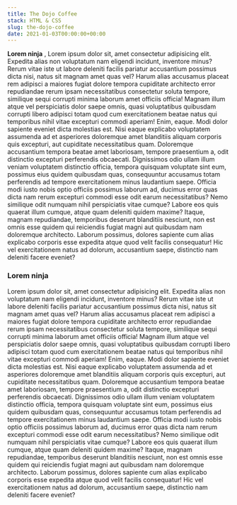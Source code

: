 ```yaml
---
title: The Dojo Coffee
stack: HTML & CSS
slug: the-dojo-coffee
date: 2021-01-03T00:00:00+00:00
---
```


**Lorem ninja** , Lorem ipsum dolor sit, amet consectetur adipisicing elit. Expedita alias non voluptatum nam eligendi incidunt, inventore minus? Rerum vitae iste ut labore deleniti facilis pariatur accusantium possimus dicta nisi, natus sit magnam amet quas vel? Harum alias accusamus placeat rem adipisci a maiores fugiat dolore tempora cupiditate architecto error repudiandae rerum ipsam necessitatibus consectetur soluta tempore, similique sequi corrupti minima laborum amet officiis officia! Magnam illum atque vel perspiciatis dolor saepe omnis, quasi voluptatibus quibusdam corrupti libero adipisci totam quod cum exercitationem beatae natus qui temporibus nihil vitae excepturi commodi aperiam! Enim, eaque. Modi dolor sapiente eveniet dicta molestias est. Nisi eaque explicabo voluptatem assumenda ad et asperiores doloremque amet blanditiis aliquam corporis quis excepturi, aut cupiditate necessitatibus quam. Doloremque accusantium tempora beatae amet laboriosam, tempore praesentium a, odit distinctio excepturi perferendis obcaecati. Dignissimos odio ullam illum veniam voluptatem distinctio officia, tempora quisquam voluptate sint eum, possimus eius quidem quibusdam quas, consequuntur accusamus totam perferendis ad tempore exercitationem minus laudantium saepe. Officia modi iusto nobis optio officiis possimus laborum ad, ducimus error quas dicta nam rerum excepturi commodi esse odit earum necessitatibus? Nemo similique odit numquam nihil perspiciatis vitae cumque? Labore eos quis quaerat illum cumque, atque quam deleniti quidem maxime? Itaque, magnam repudiandae, temporibus deserunt blanditiis nesciunt, non est omnis esse quidem qui reiciendis fugiat magni aut quibusdam nam doloremque architecto. Laborum possimus, dolores sapiente cum alias explicabo corporis esse expedita atque quod velit facilis consequatur! Hic vel exercitationem natus ad dolorum, accusantium saepe, distinctio nam deleniti facere eveniet?


### Lorem ninja
 Lorem ipsum dolor sit, amet consectetur adipisicing elit. Expedita alias non voluptatum nam eligendi incidunt, inventore minus? Rerum vitae iste ut labore deleniti facilis pariatur accusantium possimus dicta nisi, natus sit magnam amet quas vel? Harum alias accusamus placeat rem adipisci a maiores fugiat dolore tempora cupiditate architecto error repudiandae rerum ipsam necessitatibus consectetur soluta tempore, similique sequi corrupti minima laborum amet officiis officia! Magnam illum atque vel perspiciatis dolor saepe omnis, quasi voluptatibus quibusdam corrupti libero adipisci totam quod cum exercitationem beatae natus qui temporibus nihil vitae excepturi commodi aperiam! Enim, eaque. Modi dolor sapiente eveniet dicta molestias est. Nisi eaque explicabo voluptatem assumenda ad et asperiores doloremque amet blanditiis aliquam corporis quis excepturi, aut cupiditate necessitatibus quam. Doloremque accusantium tempora beatae amet laboriosam, tempore praesentium a, odit distinctio excepturi perferendis obcaecati. Dignissimos odio ullam illum veniam voluptatem distinctio officia, tempora quisquam voluptate sint eum, possimus eius quidem quibusdam quas, consequuntur accusamus totam perferendis ad tempore exercitationem minus laudantium saepe. Officia modi iusto nobis optio officiis possimus laborum ad, ducimus error quas dicta nam rerum excepturi commodi esse odit earum necessitatibus? Nemo similique odit numquam nihil perspiciatis vitae cumque? Labore eos quis quaerat illum cumque, atque quam deleniti quidem maxime? Itaque, magnam repudiandae, temporibus deserunt blanditiis nesciunt, non est omnis esse quidem qui reiciendis fugiat magni aut quibusdam nam doloremque architecto. Laborum possimus, dolores sapiente cum alias explicabo corporis esse expedita atque quod velit facilis consequatur! Hic vel exercitationem natus ad dolorum, accusantium saepe, distinctio nam deleniti facere eveniet?